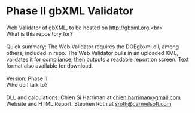 <h1>Phase II gbXML Validator</h1>

Web Validator of gbXML, to be hosted on http://gbxml.org.<br><Br>
What is this repository for?
<br><Br>
    Quick summary: The Web Validator requires the DOEgbxml.dll, among others, included in repo. The Web Validator pulls in an uploaded XML, validates it for compliance, then outputs a readable report on screen. Text format also available for download.
    <br><Br>Version: Phase II
<br>
Who do I talk to?
<br><Br>
    DLL and calculations: Chien Si Harriman at chien.harriman@gmail.com <br>
    Website and HTML Report: Stephen Roth at sroth@carmelsoft.com

